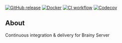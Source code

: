 [![GitHub release](https://img.shields.io/github/release/sjexpos/brainy-cicd.svg?style=plastic)](https://github.com/sjexpos/brainy-cicd/releases/latest)
[![Docker](https://img.shields.io/docker/pulls/sjexpos/brainy?logo=docker&style=plastic)](https://hub.docker.com/r/sjexpos/brainy)
[![CI workflow](https://img.shields.io/github/actions/workflow/status/sjexpos/brainy-cicd/ci.yaml?branch=main&label=ci&logo=github&style=plastic)](https://github.com/sjexpos/brainy-cicd/actions?workflow=ci)
[![Codecov](https://img.shields.io/codecov/c/github/sjexpos/brainy-cicd?logo=codecov&style=plastic)](https://codecov.io/gh/sjexpos/brainy-cicd)

## About

Continuous integration &amp; delivery for Brainy Server
